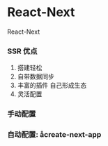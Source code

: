 # React-Next
React-Next

### SSR 优点
1. 搭建轻松
2. 自带数据同步
3. 丰富的插件 自己形成生态
4. 灵活配置

### 手动配置
### 自动配置: åcreate-next-app

